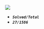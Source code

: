 ![](https://raw.githubusercontent.com/Ma63d/leetcode-spider/master/img/site-logo.png)

*  _**`Solved/Total`**_    
* _**`27/1586`**_
